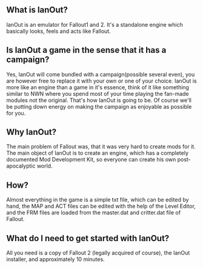 What is IanOut?
---------------
IanOut is an emulator for Fallout1 and 2. It's a standalone engine which basically looks, feels and acts like Fallout.

Is IanOut a game in the sense that it has a campaign?
-----------------------------------------------------
Yes, IanOut will come bundled with a campaign(possible several even), you are however free to replace it with your own or one of your choice. IanOut is more like an engine than a game in it's essence, think of it like something similar to NWN where you spend most of your time playing the fan-made modules not the original. That's how IanOut is going to be. Of course we'll be putting down energy on making the campaign as enjoyable as possible for you.

Why IanOut?
-----------
The main problem of Fallout was, that it was very hard to create mods for it. The main object of IanOut is to create an engine, which has a completely documented Mod Development Kit, so everyone can create his own post-apocalyptic world.

How?
----
Almost everything in the game is a simple txt file, which can be edited by hand, the MAP and ACT files can be edited with the help of the Level Editor, and the FRM files are loaded from the master.dat and critter.dat file of Fallout. 

What do I need to get started with IanOut?
------------------------------------------
All you need is a copy of Fallout 2 (legally acquired of course), the IanOut installer, and approximately 10 minutes.
